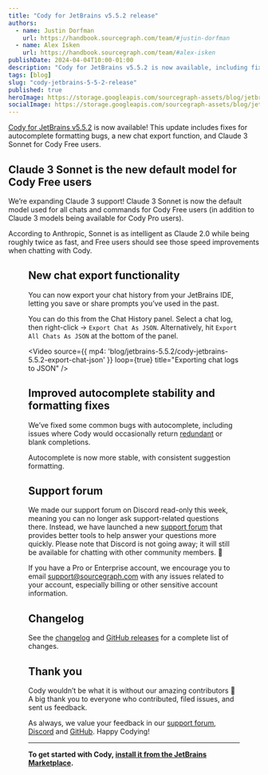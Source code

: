 ```yaml
---
title: "Cody for JetBrains v5.5.2 release"
authors:
  - name: Justin Dorfman
    url: https://handbook.sourcegraph.com/team/#justin-dorfman
  - name: Alex Isken
    url: https://handbook.sourcegraph.com/team/#alex-isken
publishDate: 2024-04-04T10:00-01:00
description: "Cody for JetBrains v5.5.2 is now available, including fixes for autocomplete formatting bugs, a new chat export function, and Claude 3 Sonnet for Cody Free users."
tags: [blog]
slug: "cody-jetbrains-5-5-2-release"
published: true
heroImage: https://storage.googleapis.com/sourcegraph-assets/blog/jetbrains-5.5.2/cody-jetbrains-5.5.2-og-image.png
socialImage: https://storage.googleapis.com/sourcegraph-assets/blog/jetbrains-5.5.2/cody-jetbrains-5.5.2-og-image.png
--- 
```


[Cody for JetBrains v5.5.2](https://plugins.jetbrains.com/plugin/9682-cody-ai-coding-assistant-with-autocomplete--chat) is now available! This update includes fixes for autocomplete formatting bugs, a new chat export function, and Claude 3 Sonnet for Cody Free users.

## Claude 3 Sonnet is the new default model for Cody Free users

We’re expanding Claude 3 support! Claude 3 Sonnet is now the default model used for all chats and commands for Cody Free users (in addition to Claude 3 models being available for Cody Pro users).

According to Anthropic, Sonnet is as intelligent as Claude 2.0 while being roughly twice as fast, and Free users should see those speed improvements when chatting with Cody.

<Figure
  src="https://storage.googleapis.com/sourcegraph-assets/blog/jetbrains-5.5.2/cody-jetbrains-5.5.2-claude-3.png"
/>

## New chat export functionality

You can now export your chat history from your JetBrains IDE, letting you save or share prompts you’ve used in the past.

You can do this from the Chat History panel. Select a chat log, then right-click -> `Export Chat As JSON`. Alternatively, hit `Export All Chats As JSON` at the bottom of the panel.

<Video 
  source={{
    mp4: 'blog/jetbrains-5.5.2/cody-jetbrains-5.5.2-export-chat-json'
  }}
  loop={true}
  title="Exporting chat logs to JSON"
/>

## Improved autocomplete stability and formatting fixes

We’ve fixed some common bugs with autocomplete, including issues where Cody would occasionally return [redundant](https://github.com/sourcegraph/jetbrains/issues/1133) or blank completions.

Autocomplete is now more stable, with consistent suggestion formatting.

## Support forum

We made our support forum on Discord read-only this week, meaning you can no longer ask support-related questions there. Instead, we have launched a new [support forum](https://community.sourcegraph.com/) that provides better tools to help answer your questions more quickly. Please note that Discord is not going away; it will still be available for chatting with other community members. 🙂

If you have a Pro or Enterprise account, we encourage you to email support@sourcegraph.com with any issues related to your account, especially billing or other sensitive account information.

## Changelog

See the [changelog](https://github.com/sourcegraph/jetbrains/releases/tag/v5.5.2) and [GitHub releases](https://github.com/sourcegraph/jetbrains/releases) for a complete list of changes.

## Thank you

Cody wouldn’t be what it is without our amazing contributors 💖 A big thank you to everyone who contributed, filed issues, and sent us feedback.

As always, we value your feedback in our [support forum](https://community.sourcegraph.com/), [Discord](https://discord.com/servers/sourcegraph-969688426372825169) and [GitHub](https://github.com/sourcegraph/cody/discussions). Happy Codying!

---

**To get started with Cody, [install it from the JetBrains Marketplace](https://plugins.jetbrains.com/plugin/9682-cody-ai-coding-assistant-with-autocomplete--chat).**
